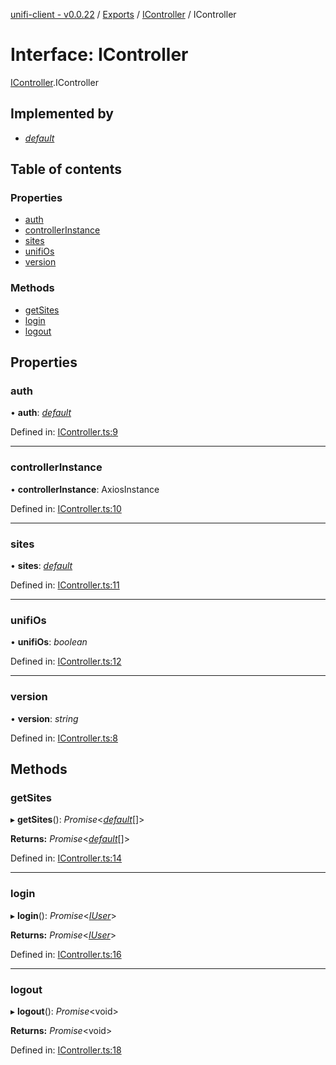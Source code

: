 [unifi-client - v0.0.22](../README.md) / [Exports](../modules.md) / [IController](../modules/icontroller.md) / IController

# Interface: IController

[IController](../modules/icontroller.md).IController

## Implemented by

* [*default*](../classes/controller.default.md)

## Table of contents

### Properties

- [auth](icontroller.icontroller-1.md#auth)
- [controllerInstance](icontroller.icontroller-1.md#controllerinstance)
- [sites](icontroller.icontroller-1.md#sites)
- [unifiOs](icontroller.icontroller-1.md#unifios)
- [version](icontroller.icontroller-1.md#version)

### Methods

- [getSites](icontroller.icontroller-1.md#getsites)
- [login](icontroller.icontroller-1.md#login)
- [logout](icontroller.icontroller-1.md#logout)

## Properties

### auth

• **auth**: [*default*](../classes/unifiauth.default.md)

Defined in: [IController.ts:9](https://github.com/thib3113/unifi-client/blob/90eb43b/src/IController.ts#L9)

___

### controllerInstance

• **controllerInstance**: AxiosInstance

Defined in: [IController.ts:10](https://github.com/thib3113/unifi-client/blob/90eb43b/src/IController.ts#L10)

___

### sites

• **sites**: [*default*](../classes/sites_sites.default.md)

Defined in: [IController.ts:11](https://github.com/thib3113/unifi-client/blob/90eb43b/src/IController.ts#L11)

___

### unifiOs

• **unifiOs**: *boolean*

Defined in: [IController.ts:12](https://github.com/thib3113/unifi-client/blob/90eb43b/src/IController.ts#L12)

___

### version

• **version**: *string*

Defined in: [IController.ts:8](https://github.com/thib3113/unifi-client/blob/90eb43b/src/IController.ts#L8)

## Methods

### getSites

▸ **getSites**(): *Promise*<[*default*](../classes/sites_site.default.md)[]\>

**Returns:** *Promise*<[*default*](../classes/sites_site.default.md)[]\>

Defined in: [IController.ts:14](https://github.com/thib3113/unifi-client/blob/90eb43b/src/IController.ts#L14)

___

### login

▸ **login**(): *Promise*<[*IUser*](user_iuser.iuser.md)\>

**Returns:** *Promise*<[*IUser*](user_iuser.iuser.md)\>

Defined in: [IController.ts:16](https://github.com/thib3113/unifi-client/blob/90eb43b/src/IController.ts#L16)

___

### logout

▸ **logout**(): *Promise*<void\>

**Returns:** *Promise*<void\>

Defined in: [IController.ts:18](https://github.com/thib3113/unifi-client/blob/90eb43b/src/IController.ts#L18)
